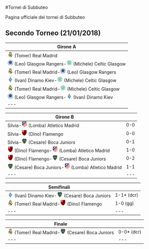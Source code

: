#Tornei di Subbuteo

Pagina ufficiale dei tornei di Subbuteo


## Secondo Torneo (21/01/2018)

| Girone A |
|---|
| <img src="/thumb/real.png" width="18"> (Tomer) Real Madrid | <img src="/thumb/dinamo.png" width="18"> (Ivan) Dinamo Kiev    | 2-0 |
| <img src="/thumb/rangers.png" width="18"> (Leo) Glasgow Rangers-<img src="/thumb/celtic.png" width="18"> (Michele) Celtic Glasgow   | 0-0 |
| <img src="/thumb/real.png" width="18"> (Tomer) Real Madrid-<img src="/thumb/rangers.png" width="18"> (Leo) Glasgow Rangers    | 2-0 |
| <img src="/thumb/dinamo.png" width="18"> (Ivan) Dinamo Kiev-<img src="/thumb/celtic.png" width="18"> (Michele) Celtic Glasgow  | 2-0 |
| <img src="/thumb/real.png" width="18"> (Tomer) Real Madrid-<img src="/thumb/celtic.png" width="18"> (Michele) Celtic Glasgow | 0-0 |
| <img src="/thumb/rangers.png" width="18"> (Leo) Glasgow Rangers-<img src="/thumb/dinamo.png" width="18"> (Ivan) Dinamo Kiev      | 0-0 |
|---|---| 


| Girone B | |
|---|---|
| Silvia-<img src="/thumb/atletico.png" width="18"> (Lomba) Atletico Madrid   | 0-0 |
| Silvia-<img src="/thumb/flamengo.png" width="18"> (Dino) Flamengo    | 0-0 |
| Silvia-<img src="/thumb/boca.png" width="18"> (Cesare) Boca Juniors  | 0-1 |	
| <img src="/thumb/flamengo.png" width="18"> (Dino) Flamengo-<img src="/thumb/atletico.png" width="18"> (Lomba) Atletico Madrid     | 1-0 |
| <img src="/thumb/flamengo.png" width="18"> (Dino) Flamengo-<img src="/thumb/boca.png" width="18"> (Cesare) Boca Juniors    | 0-2 |
| <img src="/thumb/boca.png" width="18"> (Cesare) Boca Juniors-<img src="/thumb/atletico.png" width="18"> (Lomba) Atletico Madrid   | 1-1 |
|---|---| 

| Semifinali | |
|---|---|
| <img src="/thumb/dinamo.png" width="18"> (Ivan) Dinamo Kiev-<img src="/thumb/boca.png" width="18"> (Cesare) Boca Juniors | 1-1* (dcr) |
| <img src="/thumb/real.png" width="18"> (Tomer) Real Madrid-<img src="/thumb/flamengo.png" width="18"> (Dino) Flamengo  | 1-0 (gg)  |
|---|---|

| Finale | |
|---|---|
| <img src="/thumb/real.png" width="18"> (Tomer) Real Madrid-<img src="/thumb/boca.png" width="18"> (Cesare) Boca Juniors | 0-0* (dcr) |
|---|---|


